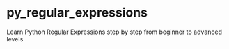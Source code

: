 # py_regular_expressions
Learn Python Regular Expressions step by step from beginner to advanced levels
